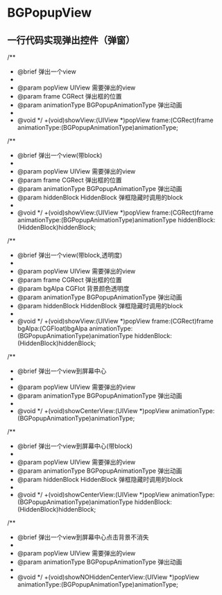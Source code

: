 # BGPopupView
## 一行代码实现弹出控件（弹窗）




/**
* @brief 弹出一个view
*
* @param  popView           UIView                需要弹出的view
* @param  frame             CGRect                弹出框的位置
* @param  animationType     BGPopupAnimationType  弹出动画
*
* @void
*/
+(void)showView:(UIView *)popView frame:(CGRect)frame animationType:(BGPopupAnimationType)animationType;

/**
* @brief 弹出一个view(带block)
*
* @param  popView           UIView                需要弹出的view
* @param  frame             CGRect                弹出框的位置
* @param  animationType     BGPopupAnimationType  弹出动画
* @param  hiddenBlock       HiddenBlock           弹框隐藏时调用的block
*
* @void
*/
+(void)showView:(UIView *)popView frame:(CGRect)frame animationType:(BGPopupAnimationType)animationType hiddenBlock:(HiddenBlock)hiddenBlock;

/**
* @brief 弹出一个view(带block,透明度)
*
* @param  popView           UIView                需要弹出的view
* @param  frame             CGRect                弹出框的位置
* @param  bgAlpa            CGFlot                背景颜色透明度
* @param  animationType     BGPopupAnimationType  弹出动画
* @param  hiddenBlock       HiddenBlock           弹框隐藏时调用的block
*
* @void
*/
+(void)showView:(UIView *)popView frame:(CGRect)frame bgAlpa:(CGFloat)bgAlpa animationType:(BGPopupAnimationType)animationType hiddenBlock:(HiddenBlock)hiddenBlock;


/**
* @brief 弹出一个view到屏幕中心
*
* @param  popView           UIView                需要弹出的view
* @param  animationType     BGPopupAnimationType  弹出动画
*
* @void
*/
+(void)showCenterView:(UIView *)popView animationType:(BGPopupAnimationType)animationType;



/**
* @brief 弹出一个view到屏幕中心(带block)
*
* @param  popView           UIView                需要弹出的view
* @param  animationType     BGPopupAnimationType  弹出动画
* @param  hiddenBlock       HiddenBlock           弹框隐藏时调用的block
*
* @void
*/
+(void)showCenterView:(UIView *)popView animationType:(BGPopupAnimationType)animationType hiddenBlock:(HiddenBlock)hiddenBlock;



/**
* @brief 弹出一个view到屏幕中心点击背景不消失
*
* @param  popView           UIView                需要弹出的view
* @param  animationType     BGPopupAnimationType  弹出动画
*
* @void
*/
+(void)showNOHiddenCenterView:(UIView *)popView animationType:(BGPopupAnimationType)animationType;


